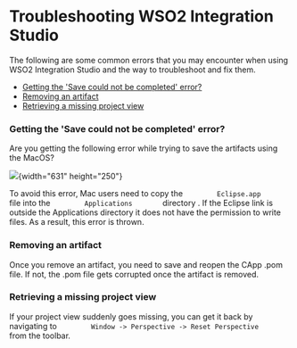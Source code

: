 # Troubleshooting WSO2 Integration Studio

The following are some common errors that you may encounter when using
WSO2 Integration Studio and the way to troubleshoot and fix them.

-   [Getting the 'Save could not be completed'
    error?](#TroubleshootingWSO2IntegrationStudio-Gettingthe'Savecouldnotbecompleted'error?)
-   [Removing an
    artifact](#TroubleshootingWSO2IntegrationStudio-Removinganartifact)
-   [Retrieving a missing project
    view](#TroubleshootingWSO2IntegrationStudio-Retrievingamissingprojectview)

### Getting the 'Save could not be completed' error?

Are you getting the following error while trying to save the artifacts
using the MacOS?

![](attachments/119133563/119133564.png){width="631" height="250"}

To avoid this error, Mac users need to copy the
`         Eclipse.app        ` file into the
`         Applications        ` directory . If the Eclipse link is
outside the Applications directory it does not have the permission to
write files. As a result, this error is thrown.

### Removing an artifact

Once you remove an artifact, you need to save and reopen the CApp .pom
file. If not, the .pom file gets corrupted once the artifact is removed.

### Retrieving a missing project view

If your project view suddenly goes missing, you can get it back by
navigating to
`         Window -> Perspective -> Reset Perspective        ` from the
toolbar.

  
